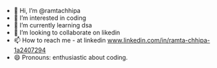 - 👋 Hi, I’m @ramtachhipa
- 👀 I’m interested in coding
- 🌱 I’m currently learning dsa
- 💞️ I’m looking to collaborate on likedin 
- 📫 How to reach me - at linkedin www.linkedin.com/in/ramta-chhipa-1a2407294
- 😄 Pronouns: enthusiastic about coding.
  

<!---
ramtachhipa/ramtachhipa is a ✨ special ✨ repository because its `README.md` (this file) appears on your GitHub profile.
You can click the Preview link to take a look at your changes.
--->

